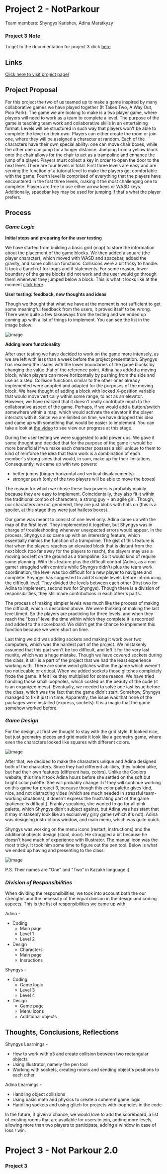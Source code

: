 # Project 2 - NotParkour

Team members: Shyngys Karishev, Adina Maratkyzy

### Project 3 Note

To get to the documentation for project 3 click [here](#project-3)

## <b>Links</b>
<a href="https://handy-young-chopper.glitch.me/">Click here to visit project page!</a>

## <b>Project Proposal</b>

For this project the two of us teamed up to make a game inspired by many collaborative games we have played together (It Takes Two, A Way Out, Pico Park). The game we are looking to make is a two player game, where players will need to work as a team to complete a level. The purpose of the game is teaching team work and collaborative skills in an entertaining format. Levels will be structured in such way that players won't be able to complete the level on their own. Players can either create the room or join one, where they will be assigned a character at random. Each of the characters have their own special ability: one can move chair boxes, while the other one can jump for a longer distance. Jumping from a yellow block onto the chair allows for the chair to act as a trampoline and enhance the jump of a player. Players must collect a key in order to open the door to the next level. There are four levels in total. First three levels are easy and are serving the function of a tutorial level to make the players get comfortable with the game. Fourth level is comprised of everything that the players have encountered in the first three levels, making it the most challenging one to complete. Players are free to use either arrow keys or WASD keys. Additionally, spacebar key may be used for jumping if that's what the player prefers. 

## <b>Process</b>

### <i>Game Logic</i>

<b>Initial steps and preparing for the user testing</b>

We have started from building a basic grid (map) to store the information about the placement of the game blocks. We then added a square (the player character), which moved with WASD and spacebar, added the gravity, and some collision functions. Collisions were a bit tricky to handle. It took a bunch of for loops and if statements. For some reason, lower boundary of the game blocks did not work and the user would go through them whenever they jumped below a block. This is what it looks like at the moment [click here](https://github.com/renaidn/ConnectionsLab/blob/main/project2/first.mp4).

<b>User testing: feedback, new thoughts and ideas</b>

Though we thought that what we have at the moment is not sufficient to get some meaningful feedback from the users, it proved itself to be wrong. There were quite a few takeaways from the testing and we ended up coming up with a list of things to implement. You can see the list in the image below:

![image](https://user-images.githubusercontent.com/83557500/163580914-9a979fcb-b05d-44ba-8072-df4c61088248.png)

<b>Adding more functionality</b>

After user testing we have decided to work on the game more intensely, as we are left with less than a week before the project presentation. Shyngys has resolved the issues with the lower boundaries of the game blocks by changing the value that of the reference point. Adina has added a moving block, which players can move horizontally by pushing from the side and use as a step. Collision functions similar to the other ones already implemented were adopted and adapted for the purposes of the moving block. We have thought of adding a block with locked X-position variable that would move vertically within some range, to act as an elevator. However, we have realized that it doesn't really contribute much to the collaborative aspect of the game. Perhaps, if we would add a button/switch somewhere within a map, which would activate the elevator if the player interacts with it. Since we are limited on time, we have dropped this idea and came up with something that would be easier to implement. You can take a look at [the video](https://github.com/renaidn/ConnectionsLab/blob/main/project2/third.mp4) to see view our progress at this stage.

During the user testing we were suggested to add power ups. We gave it some thought and decided that for the purpose of the game it would be more beneficial if we make each character possess a skill unique to them to kind of reinforce the idea that team work is a combination of each member's strong sides that would, in sum, make up for their limitations. Consequently, we came up with two powers:

- better jumps (bigger horizontal and vertical displacements)
- stronger push (only of the two players will be able to move the boxes)

The reason for which we chose these two powers is probably mainly because they are easy to implement. Coincidentally, they also fit it within the traditional combo of characters, a strong guy + an agile girl. Though, our characters are not gendered, they are just blobs with hats on (this is a spoiler, at this stage they were just hatless boxes).

Our game was meant to consist of one level only. Adina came up with the map of the first level. They implemented it together, but Shyngys was in charge of troubleshooting whenever unexpected errors would appear. In the process, Shyngys also came up with an interesting feature, which essentially mimics the function of a trampoline. The gist of this feature is that when the players reaches an elevated block that is distant from the next block (too far away for the players to reach), the players may use a moving box left on the ground as a trampoline. So it would kind of require some planning. With this feature plus the difficult control (Adina, as a non gamer struggled with controls while Shyngys didn't) plus the team work coordination, the level was too difficult for a new player to navigate and complete. Shyngys has suggested to add 3 simple levels before introducing the difficult level. They divided the levels between each other (first two for Adina to implement, second two for Shyngys). Though there is a division of responsibilities, they still made contributions in each other's parts. 

The process of making simpler levels was much like the process of making the difficult, which  is described above. We were thinking of making the last level timed. So the players are practicing for three levels, and when they reach the "boss" level the time within which they complete it is recorded and added to the scoreboard. We didn't get the chance to implement this function because we were short on time.

Last thing we did was adding sockets and making it work over two computers, which was the hardest part of the project. We mistakenly assumed that this part won't be too difficult, and left it for the very last munite, which was a huge mistake. Though we have covered sockets during the class, it still is a part of the project that we had the least experience working with. There are some weird glitches within the game which weren't too noticeable or critical. When we added sockets those glitches completely froze the game. It felt like they multiplied for some reason. We have tried handling those small loopholes, which costed us the beauty of the code (it is an organized mess). Eventually, we needed to solve one last issue before the class, which was the fact that the game didn't start. Somehow, Shyngys managed to fix it just in time. Apparently, the issue was that none of the packages were installed (express, sockets). It is a magic that the game somehow worked before.

### <i>Game Design</i>

For the design, at first we thought to stay with the grid style. It looked nice, but just geometry pieces and grid made it look like a geometry game, where even the characters looked like squares with different colors.

![image](https://user-images.githubusercontent.com/83557500/163622307-fbc6f614-446d-4621-8705-be2a17d8686f.png)

After that, we decided to make the characters unique and Adina designed both of the characters. Since they had different abilities, they looked alike, but had their own features (different hats, colors). Unlike the Coolors website, this time it took Adina hours before she settled on the soft but bright color palette. She will probably change it if they will continue working on this game for project 3, because though this color palette gives kind, nice, and not distracting vibes (which are much needed in stressful team-working situations), it doesn't express the frustrating part of the game (patience is difficult). Frankly speaking, she wanted to go for all pink palette, which Shyngys didn't subject against, but Adina was hesistant that it may mistakenly look like an exclusively girly game (which it's not). Adina was designing instructions window, and main menu, which was quite quick.

Shyngys was working on the menu icons (restart, instructions) and the additional objects design (stool, door). He struggled a bit because he doesn't have much of experience with Illustrator. The manual icon was the most tricky. It took him some time to figure out the pen tool. Below is what we ended up having and presenting to the class:

![image](https://user-images.githubusercontent.com/83557500/163622865-158608f4-f399-4f6c-907f-e7da9ef48ed5.png)

P.S. Their names are "One" and "Two" in Kazakh language :)

### <i>Division of Responsibilities</i>

When dividing the responsibilities, we took into account both the our strengths and the necessity of the equal division in the design and coding aspects. This is the list of responsibilities we came up with:

Adina -
<ul>
  <li>Coding
    <ul>
      <li>Main page</li>
      <li>Level 1</li>
      <li>Level 2</li>
    </ul>
  </li>
  <li>Design
    <ul>
      <li>Characters</li>
      <li>Main page</li>
      <li>Insructions</li>
    </ul>
  </li>
</ul>
  
  Shyngys -
<ul>
  <li>Coding
    <ul>
      <li>Game logic</li>
      <li>Level 3</li>
      <li>Level 4</li>
    </ul>
  </li>
  <li>Design
    <ul>
      <li>Game page</li>
      <li>Menu icons</li>
      <li>Additional objects</li>
    </ul>
  </li>
</ul>

### <i></i>

## <b>Thoughts, Conclusions, Reflections</b>

Shyngys Learnings -
<ul> 
  <li> How to work with p5 and create collision between two rectangular objects </li>
  <li> Using Illustrator, namely the pen tool</li>
  <li> Working with sockets, creating rooms and sending object's positions to each other</li>
</ul>

Adina Learnings - 
<ul>
  <li>Handling object collisions</li>
  <li>Using basic math and physics to create a coherent game logic</li>
  <li>Handling sockets and using glitch for projects with loopholes in the code</li>
</ul>

In the future, if given a chance, we would love to add the scoreboard, a list of existing rooms that are available for users to join, adding more levels, allowing more than two players to participate, adding a window in case of loss / win.
    
# Project 3 - Not Parkour 2.0

### Project 3
